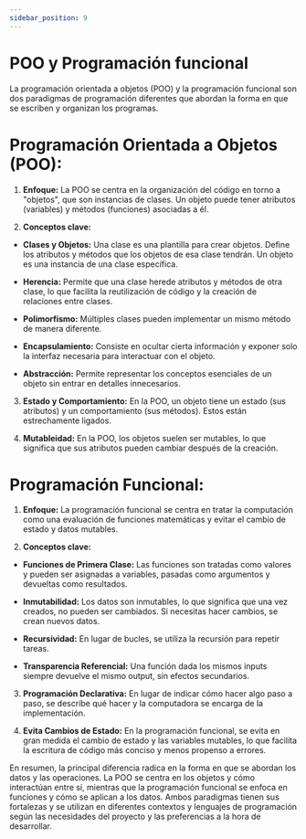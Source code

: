 ```yaml
---
sidebar_position: 9
---
```


# POO y Programación funcional

La programación orientada a objetos (POO) y la programación funcional son dos paradigmas de programación diferentes que abordan la forma en que se escriben y organizan los programas.

# **Programación Orientada a Objetos (POO):**

1. **Enfoque:** La POO se centra en la organización del código en torno a "objetos", que son instancias de clases. Un objeto puede tener atributos (variables) y métodos (funciones) asociadas a él.

1. **Conceptos clave:**

- **Clases y Objetos:** Una clase es una plantilla para crear objetos. Define los atributos y métodos que los objetos de esa clase tendrán. Un objeto es una instancia de una clase específica.

- **Herencia:** Permite que una clase herede atributos y métodos de otra clase, lo que facilita la reutilización de código y la creación de relaciones entre clases.

- **Polimorfismo:** Múltiples clases pueden implementar un mismo método de manera diferente.

- **Encapsulamiento:** Consiste en ocultar cierta información y exponer solo la interfaz necesaria para interactuar con el objeto.

- **Abstracción:** Permite representar los conceptos esenciales de un objeto sin entrar en detalles innecesarios.

3. **Estado y Comportamiento:** En la POO, un objeto tiene un estado (sus atributos) y un comportamiento (sus métodos). Estos están estrechamente ligados.

1. **Mutableidad:** En la POO, los objetos suelen ser mutables, lo que significa que sus atributos pueden cambiar después de la creación.

# **Programación Funcional:**
1. **Enfoque:** La programación funcional se centra en tratar la computación como una evaluación de funciones matemáticas y evitar el cambio de estado y datos mutables.

1. **Conceptos clave:**

- **Funciones de Primera Clase:** Las funciones son tratadas como valores y pueden ser asignadas a variables, pasadas como argumentos y devueltas como resultados.

- **Inmutabilidad:** Los datos son inmutables, lo que significa que una vez creados, no pueden ser cambiados. Si necesitas hacer cambios, se crean nuevos datos.

- **Recursividad:** En lugar de bucles, se utiliza la recursión para repetir tareas.

- **Transparencia Referencial:** Una función dada los mismos inputs siempre devuelve el mismo output, sin efectos secundarios.
3. **Programación Declarativa:** En lugar de indicar cómo hacer algo paso a paso, se describe qué hacer y la computadora se encarga de la implementación.

4. **Evita Cambios de Estado:** En la programación funcional, se evita en gran medida el cambio de estado y las variables mutables, lo que facilita la escritura de código más conciso y menos propenso a errores.

En resumen, la principal diferencia radica en la forma en que se abordan los datos y las operaciones. La POO se centra en los objetos y cómo interactúan entre sí, mientras que la programación funcional se enfoca en funciones y cómo se aplican a los datos. Ambos paradigmas tienen sus fortalezas y se utilizan en diferentes contextos y lenguajes de programación según las necesidades del proyecto y las preferencias a la hora de desarrollar.
